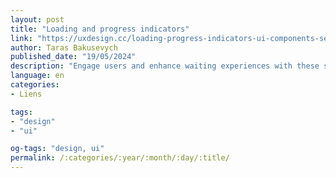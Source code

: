 ```yaml
---
layout: post
title: "Loading and progress indicators"
link: "https://uxdesign.cc/loading-progress-indicators-ui-components-series-f4b1fc35339a"
author: Taras Bakusevych
published_date: "19/05/2024"
description: "Engage users and enhance waiting experiences with these simple recommendations."
language: en
categories:
- Liens

tags:
- "design"
- "ui"

og-tags: "design, ui"
permalink: /:categories/:year/:month/:day/:title/
---
```

